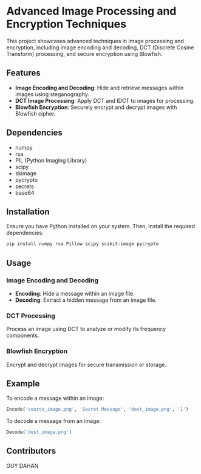 
# Advanced Image Processing and Encryption Techniques

This project showcases advanced techniques in image processing and encryption, including image encoding and decoding, DCT (Discrete Cosine Transform) processing, and secure encryption using Blowfish.

## Features

- **Image Encoding and Decoding**: Hide and retrieve messages within images using steganography.
- **DCT Image Processing**: Apply DCT and IDCT to images for processing.
- **Blowfish Encryption**: Securely encrypt and decrypt images with Blowfish cipher.

## Dependencies

- numpy
- rsa
- PIL (Python Imaging Library)
- scipy
- skimage
- pycrypto
- secrets
- base64

## Installation

Ensure you have Python installed on your system. Then, install the required dependencies:

```bash
pip install numpy rsa Pillow scipy scikit-image pycrypto
```

## Usage

### Image Encoding and Decoding

- **Encoding**: Hide a message within an image file.
- **Decoding**: Extract a hidden message from an image file.

### DCT Processing

Process an image using DCT to analyze or modify its frequency components.

### Blowfish Encryption

Encrypt and decrypt images for secure transmission or storage.

## Example

To encode a message within an image:

```python
Encode('source_image.png', 'Secret Message', 'dest_image.png', '1')
```

To decode a message from an image:

```python
Decode('dest_image.png')
```


## Contributors

GUY DAHAN


